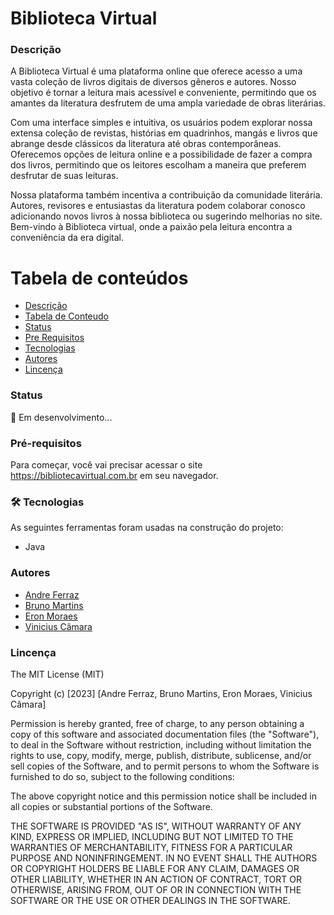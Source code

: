 # Biblioteca Virtual

### Descrição
A Biblioteca Virtual é uma plataforma online que oferece acesso a uma vasta coleção de livros digitais de diversos gêneros e autores. Nosso objetivo é tornar a leitura mais acessível e conveniente, permitindo que os amantes da literatura desfrutem de uma ampla variedade de obras literárias.

Com uma interface simples e intuitiva, os usuários podem explorar nossa extensa coleção de revistas, histórias em quadrinhos, mangás e livros que abrange desde clássicos da literatura até obras contemporâneas. Oferecemos opções de leitura online e a possibilidade de fazer a compra dos livros, permitindo que os leitores escolham a maneira que preferem desfrutar de suas leituras.

Nossa plataforma também incentiva a contribuição da comunidade literária. Autores, revisores e entusiastas da literatura podem colaborar conosco adicionando novos livros à nossa biblioteca ou sugerindo melhorias no site.
Bem-vindo à Biblioteca virtual, onde a paixão pela leitura encontra a conveniência da era digital.

Tabela de conteúdos
=================
<!--ts-->
   * [Descrição](#Descrição)
   * [Tabela de Conteudo](#tabela-de-conteudo)
   * [Status](#Status)
   * [Pre Requisitos](#pre-requisitos)
   * [Tecnologias](#tecnologias)
   * [Autores](#Autores)
   * [Lincença](#Lincença)
<!--te-->

### Status

🚀 Em desenvolvimento...

### Pré-requisitos

Para começar, você vai precisar acessar o site <https://bibliotecavirtual.com.br> em seu navegador.

### 🛠 Tecnologias

As seguintes ferramentas foram usadas na construção do projeto:

- Java

### Autores

- [Andre Ferraz](https://github.com/AndreFerrazzzz)
- [Bruno Martins](https://github.com/Bruno-Mrs)
- [Eron Moraes](https://github.com/eronmoraes)
- [Vinicius Câmara](https://github.com/VinicinCamara)


### Lincença

The MIT License (MIT)

Copyright (c) [2023] [Andre Ferraz, Bruno Martins, Eron Moraes, Vinicius Câmara]

Permission is hereby granted, free of charge, to any person obtaining a copy of
this software and associated documentation files (the "Software"), to deal in
the Software without restriction, including without limitation the rights to
use, copy, modify, merge, publish, distribute, sublicense, and/or sell copies of
the Software, and to permit persons to whom the Software is furnished to do so,
subject to the following conditions:

The above copyright notice and this permission notice shall be included in all
copies or substantial portions of the Software.

THE SOFTWARE IS PROVIDED "AS IS", WITHOUT WARRANTY OF ANY KIND, EXPRESS OR
IMPLIED, INCLUDING BUT NOT LIMITED TO THE WARRANTIES OF MERCHANTABILITY, FITNESS
FOR A PARTICULAR PURPOSE AND NONINFRINGEMENT. IN NO EVENT SHALL THE AUTHORS OR
COPYRIGHT HOLDERS BE LIABLE FOR ANY CLAIM, DAMAGES OR OTHER LIABILITY, WHETHER
IN AN ACTION OF CONTRACT, TORT OR OTHERWISE, ARISING FROM, OUT OF OR IN
CONNECTION WITH THE SOFTWARE OR THE USE OR OTHER DEALINGS IN THE SOFTWARE.
